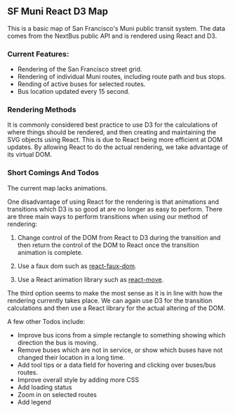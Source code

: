 ## SF Muni React D3 Map

This is a basic map of San Francisco's Muni public transit system. The data comes from the NextBus public API and is rendered using React and D3. 

### Current Features:

* Rendering of the San Francisco street grid.
* Rendering of individual Muni routes, including route path and bus stops.
* Rending of active buses for selected routes.
* Bus location updated every 15 second.

### Rendering Methods

It is commonly considered best practice to use D3 for the calculations of where things should be rendered, and then creating and maintaining the SVG objects using React. This is due to React being more efficient at DOM updates. By allowing React to do the actual rendering, we take advantage of its virtual DOM.

### Short Comings And Todos

The current map lacks animations.

One disadvantage of using React for the rendering is that animations and transitions which D3 is so good at are no longer as easy to perform. There are three main ways to perform transitions when using our method of rendering:

1) Change control of the DOM from React to D3 during the transition and then return the control of the DOM to React once the transition animation is complete.

2) Use a faux dom such as [react-faux-dom](https://github.com/Olical/react-faux-dom).

3) Use a React animation library such as [react-move](https://github.com/react-tools/react-move).

The third option seems to make the most sense as it is in line with how the rendering currently takes place. We can again use D3 for the transition calculations and then use a React library for the actual altering of the DOM.

A few other Todos include:

* Improve bus icons from a simple rectangle to something showing which direction the bus is moving.
* Remove buses which are not in service, or show which buses have not changed their location in a long time.
* Add tool tips or a data field for hovering and clicking over buses/bus routes.
* Improve overall style by adding more CSS
* Add loading status
* Zoom in on selected routes
* Add legend
